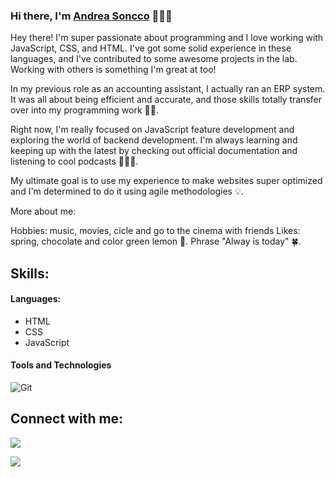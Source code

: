 ### Hi there, I'm [Andrea Soncco](https://andreaSoncco.github.io) 🧩🤓👾

Hey there! I'm super passionate about programming and I love working with JavaScript, CSS, and HTML. I've got some solid experience in these languages, and I've contributed to some awesome projects in the lab. Working with others is something I'm great at too!

In my previous role as an accounting assistant, I actually ran an ERP system. It was all about being efficient and accurate, and those skills totally transfer over into my programming work 👩‍💻.

Right now, I'm really focused on JavaScript feature development and exploring the world of backend development. I'm always learning and keeping up with the latest by checking out official documentation and listening to cool podcasts 🧏🏽‍♀️.

My ultimate goal is to use my experience to make websites super optimized and I'm determined to do it using agile methodologies 💡.

More about me:
 
Hobbies: music, movies, cicle and go to the cinema with friends
Likes: spring, chocolate and color green lemon 💚.
Phrase "Alway is today" 🍀.

## Skills:

#### Languages:

- HTML
- CSS
- JavaScript

#### Tools and Technologies

![Git](https://img.shields.io/badge/GIT-E44C30?style=for-the-badge&logo=git&logoColor=white)&nbsp;

## Connect with me:

<p align = "center">
 
[<img src="https://img.shields.io/badge/linkedin-%2312100E.svg?&style=for-the-badge&logo=linkedin&logoColor=white&color=black" />](https://www.linkedin.com/in/andreasoncco/)

[<img src="https://img.shields.io/badge/instagram-%2312100E.svg?&style=for-the-badge&logo=instagram&logoColor=white&color=black" />](https://instagram.com/andrea_soncco)
</p><!--
**andreaSoncco/andreaSoncco** is a ✨ _special_ ✨ repository because its `README.md` (this file) appears on your GitHub profile.

Here are some ideas to get you started:

- 🔭 I’m currently working on ...
- 🌱 I’m currently learning ...
- 👯 I’m looking to collaborate on ...
- 🤔 I’m looking for help with ...
- 💬 Ask me about ...
- 📫 How to reach me: ...
- 😄 Pronouns: ...
- ⚡ Fun fact: ...
-->

